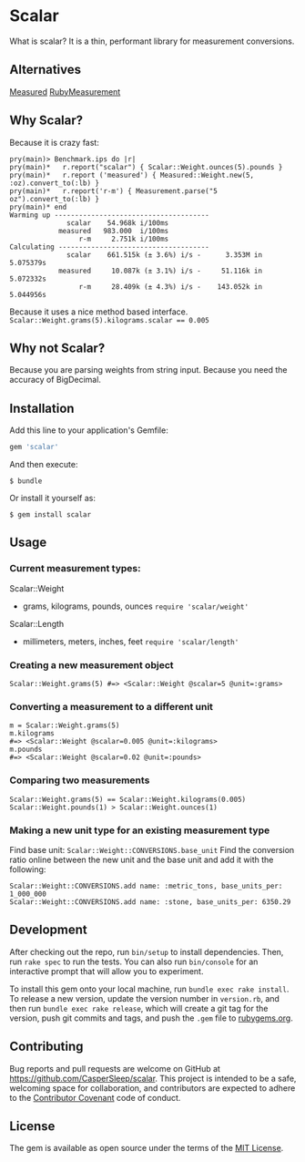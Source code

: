 # Scalar

What is scalar? It is a thin, performant library for measurement conversions.

## Alternatives

[Measured](https://github.com/Shopify/measured)
[RubyMeasurement](https://github.com/mhuggins/ruby-measurement)

## Why Scalar?
Because it is crazy fast:
```
pry(main)> Benchmark.ips do |r|
pry(main)*   r.report("scalar") { Scalar::Weight.ounces(5).pounds }
pry(main)*   r.report ('measured') { Measured::Weight.new(5, :oz).convert_to(:lb) }
pry(main)*   r.report('r-m') { Measurement.parse("5 oz").convert_to(:lb) }
pry(main)* end
Warming up --------------------------------------
              scalar    54.968k i/100ms
            measured   983.000  i/100ms
                 r-m     2.751k i/100ms
Calculating -------------------------------------
              scalar    661.515k (± 3.6%) i/s -      3.353M in   5.075379s
            measured     10.087k (± 3.1%) i/s -     51.116k in   5.072332s
                 r-m     28.409k (± 4.3%) i/s -    143.052k in   5.044956s
```

Because it uses a nice method based interface.
`Scalar::Weight.grams(5).kilograms.scalar == 0.005`

## Why not Scalar?
Because you are parsing weights from string input.
Because you need the accuracy of BigDecimal.

## Installation

Add this line to your application's Gemfile:

```ruby
gem 'scalar'
```

And then execute:

    $ bundle

Or install it yourself as:

    $ gem install scalar

## Usage

### Current measurement types:
Scalar::Weight
- grams, kilograms, pounds, ounces
`require 'scalar/weight'`

Scalar::Length
- millimeters, meters, inches, feet
`require 'scalar/length'`

### Creating a new measurement object
`Scalar::Weight.grams(5) #=> <Scalar::Weight @scalar=5 @unit=:grams>`

### Converting a measurement to a different unit
```
m = Scalar::Weight.grams(5)
m.kilograms
#=> <Scalar::Weight @scalar=0.005 @unit=:kilograms>
m.pounds
#=> <Scalar::Weight @scalar=0.02 @unit=:pounds>
```

### Comparing two measurements
```
Scalar::Weight.grams(5) == Scalar::Weight.kilograms(0.005)
Scalar::Weight.pounds(1) > Scalar::Weight.ounces(1)
```

### Making a new unit type for an existing measurement type
Find base unit:
`Scalar::Weight::CONVERSIONS.base_unit`
Find the conversion ratio online between the new unit and the base unit and add it with the following:
```
Scalar::Weight::CONVERSIONS.add name: :metric_tons, base_units_per: 1_000_000
Scalar::Weight::CONVERSIONS.add name: :stone, base_units_per: 6350.29
```

## Development

After checking out the repo, run `bin/setup` to install dependencies. Then, run `rake spec` to run the tests. You can also run `bin/console` for an interactive prompt that will allow you to experiment.

To install this gem onto your local machine, run `bundle exec rake install`. To release a new version, update the version number in `version.rb`, and then run `bundle exec rake release`, which will create a git tag for the version, push git commits and tags, and push the `.gem` file to [rubygems.org](https://rubygems.org).

## Contributing

Bug reports and pull requests are welcome on GitHub at https://github.com/CasperSleep/scalar. This project is intended to be a safe, welcoming space for collaboration, and contributors are expected to adhere to the [Contributor Covenant](http://contributor-covenant.org) code of conduct.


## License

The gem is available as open source under the terms of the [MIT License](http://opensource.org/licenses/MIT).

